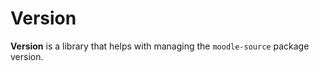 # Version

**Version** is a library that helps with managing the <code>moodle-source</code> package version.
